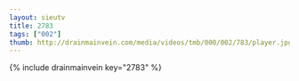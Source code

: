 ```yaml
--- 
layout: sieutv
title: 2783
tags: ["002"]
thumb: http://drainmainvein.com/media/videos/tmb/000/002/783/player.jpg
---
```

{% include drainmainvein key="2783" %} 
